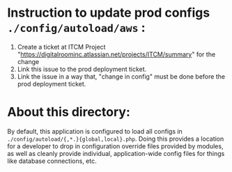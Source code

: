 # Instruction to update prod configs `./config/autoload/aws` :
1. Create a ticket at ITCM Project "https://digitalroominc.atlassian.net/projects/ITCM/summary" for the change
2. Link this issue to the prod deployment ticket.
3. Link the issue in a way that, "change in config" must be done before the prod deployment ticket.

About this directory:
=====================

By default, this application is configured to load all configs in
`./config/autoload/{,*.}{global,local}.php`. Doing this provides a
location for a developer to drop in configuration override files provided by
modules, as well as cleanly provide individual, application-wide config files
for things like database connections, etc.
